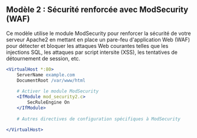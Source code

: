 ## Modèle 2 : Sécurité renforcée avec ModSecurity (WAF)

Ce modèle utilise le module ModSecurity pour renforcer la sécurité de votre serveur Apache2 en mettant en place un pare-feu d'application Web (WAF) pour détecter et bloquer les attaques Web courantes telles que les injections SQL, les attaques par script intersite (XSS), les tentatives de détournement de session, etc.

```apache
<VirtualHost *:80>
    ServerName example.com
    DocumentRoot /var/www/html
    
    # Activer le module ModSecurity
    <IfModule mod_security2.c>
        SecRuleEngine On
    </IfModule>
    
    # Autres directives de configuration spécifiques à ModSecurity
    
</VirtualHost>

